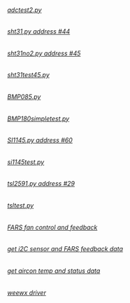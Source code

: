 ###### [adctest2.py](https://goo.gl/Xz3rJs) #
###### [sht31.py address #44](https://goo.gl/xpkXft) #
###### [sht31no2.py address #45](https://goo.gl/aYgAqz) #
###### [sht31test45.py](https://goo.gl/Xvreau) #
###### [BMP085.py](https://goo.gl/9wFqHR) #
###### [BMP180simpletest.py](https://goo.gl/6BfRwl) #
###### [SI1145.py address #60](https://goo.gl/YTI9wA) #
###### [si1145test.py](https://goo.gl/zuTXIl) #
###### [tsl2591.py address #29](https://goo.gl/VjOmpS) #
###### [tsltest.py](https://goo.gl/YG5EIN) #
###### [FARS fan control and feedback](https://goo.gl/s4lYzv) #
###### [get i2C sensor and FARS feedback data](https://goo.gl/6wHKNw) #
###### [get aircon temp and status data](https://goo.gl/Ycjvhd) #
###### [weewx driver](https://goo.gl/Cmtuo9) #